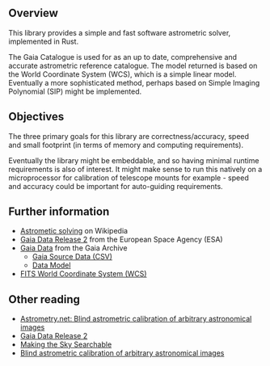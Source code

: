 ## Overview

This library provides a simple and fast software astrometric solver, implemented in Rust.

The Gaia Catalogue is used for as an up to date, comprehensive and accurate astrometric reference catalogue. The model returned is based on the World Coordinate System (WCS), which is a simple linear model. Eventually a more sophisticated method, perhaps based on Simple Imaging Polynomial (SIP) might be implemented.

## Objectives

The three primary goals for this library are correctness/accuracy, speed and small footprint (in terms of memory and computing requirements).

Eventually the library might be embeddable, and so having minimal runtime requirements is also of interest. It might make sense to run this natively on a microprocessor for calibration of telescope mounts for example - speed and accuracy could be important for auto-guiding requirements.

## Further information

- [Astrometic solving](https://en.wikipedia.org/wiki/Astrometric_solving) on Wikipedia
- [Gaia Data Release 2](https://gea.esac.esa.int/archive/documentation/GDR2/) from the European Space Agency (ESA)
- [Gaia Data](https://gea.esac.esa.int/archive/) from the Gaia Archive
    - [Gaia Source Data (CSV)](http://cdn.gea.esac.esa.int/Gaia/gdr2/gaia_source/csv/)
    - [Data Model](https://gea.esac.esa.int/archive/documentation/GDR2/Gaia_archive/chap_datamodel/)
- [FITS World Coordinate System (WCS)](https://fits.gsfc.nasa.gov/fits_wcs.html)

## Other reading

- [Astrometry.net: Blind astrometric calibration of arbitrary astronomical images](https://arxiv.org/abs/0910.2233)
- [Gaia Data Release 2](https://www.aanda.org/articles/aa/pdf/2018/08/aa32727-18.pdf)
- [Making the Sky Searchable](https://cosmo.nyu.edu/hogg/research/2006/09/28/astrometry_google.pdf)
- [Blind astrometric calibration of arbitrary astronomical images](http://www.ppenteado.net/ast/pp_astrometry_201110.pdf)